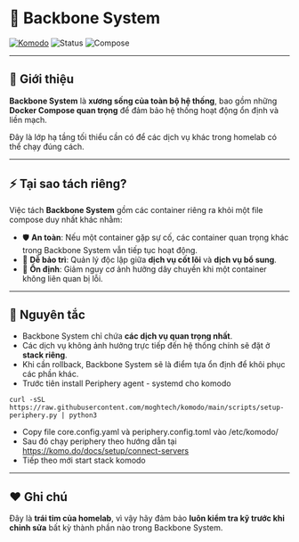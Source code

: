 # 🦴 Backbone System  

[![Komodo](https://img.shields.io/badge/stack-komodo-orange.svg)](https://komo.do)
![Status](https://img.shields.io/badge/status-core_system-critical.svg)
![Compose](https://img.shields.io/badge/compose-docker--compose-blue.svg)

---

## 📌 Giới thiệu  

**Backbone System** là **xương sống của toàn bộ hệ thống**, bao gồm những **Docker Compose quan trọng** để đảm bảo hệ thống hoạt động ổn định và liền mạch.  

Đây là lớp hạ tầng tối thiểu cần có để các dịch vụ khác trong homelab có thể chạy đúng cách.  

---

## ⚡ Tại sao tách riêng?  

Việc tách **Backbone System** gồm các container riêng ra khỏi một file compose duy nhất khác nhằm:  

- 🛡 **An toàn**: Nếu một container gặp sự cố, các container quan trọng khác trong Backbone System vẫn tiếp tục hoạt động.  
- 🔄 **Dễ bảo trì**: Quản lý độc lập giữa **dịch vụ cốt lõi** và **dịch vụ bổ sung**.  
- 🚀 **Ổn định**: Giảm nguy cơ ảnh hưởng dây chuyền khi một container không liên quan bị lỗi.  

---

## 🌱 Nguyên tắc  

- Backbone System chỉ chứa **các dịch vụ quan trọng nhất**.  
- Các dịch vụ không ảnh hưởng trực tiếp đến hệ thống chính sẽ đặt ở **stack riêng**.  
- Khi cần rollback, Backbone System sẽ là điểm tựa ổn định để khôi phục các phần khác.  
- Trước tiên install Periphery agent - systemd cho komodo
```
curl -sSL https://raw.githubusercontent.com/moghtech/komodo/main/scripts/setup-periphery.py | python3
```
- Copy file core.config.yaml và periphery.config.toml vào /etc/komodo/
- Sau đó chạy periphery theo hướng dẫn tại https://komo.do/docs/setup/connect-servers
- Tiếp theo mới start stack komodo
---

## ❤️ Ghi chú  

Đây là **trái tim của homelab**, vì vậy hãy đảm bảo **luôn kiểm tra kỹ trước khi chỉnh sửa** bất kỳ thành phần nào trong Backbone System.  
